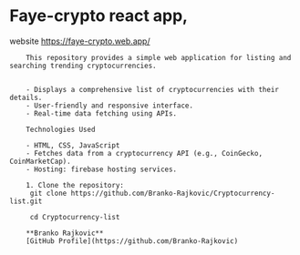 # Faye-crypto react app,

website https://faye-crypto.web.app/

        This repository provides a simple web application for listing and searching trending cryptocurrencies.


        - Displays a comprehensive list of cryptocurrencies with their details.
        - User-friendly and responsive interface.
        - Real-time data fetching using APIs.

        Technologies Used

        - HTML, CSS, JavaScript
        - Fetches data from a cryptocurrency API (e.g., CoinGecko, CoinMarketCap).
        - Hosting: firebase hosting services.

        1. Clone the repository:
         git clone https://github.com/Branko-Rajkovic/Cryptocurrency-list.git

         cd Cryptocurrency-list

        **Branko Rajkovic**
        [GitHub Profile](https://github.com/Branko-Rajkovic)
